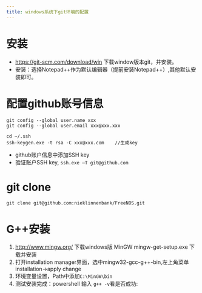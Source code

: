 ```yaml
---
title: windows系统下git环境的配置
---
```


# 安装
- https://git-scm.com/download/win  下载window版本git，并安装。
- 安装：选择Notepad++作为默认编辑器（提前安装Notepad++）,其他默认安装即可。

# 配置github账号信息
```shell
git config --global user.name xxx
git config --global user.email xxx@xxx.xxx

cd ~/.ssh
ssh-keygen.exe -t rsa -C xxx@xxx.com    //生成key
```
- github账户信息中添加SSH key
- 验证账户SSH key, `ssh.exe –T git@github.com`

# git clone
```shell
git clone git@github.com:nieklinnenbank/FreeNOS.git
```

# G++安装
1. http://www.mingw.org/ 下载windows版 MinGW  mingw-get-setup.exe 下载并安装
2. 打开installation manager界面，选中mingw32-gcc-g++-bin,左上角菜单installation->apply change
3. 环境变量设置，Path中添加`C:\MinGW\bin`
4. 测试安装完成：powershell 输入 `g++ -v`看是否成功:
